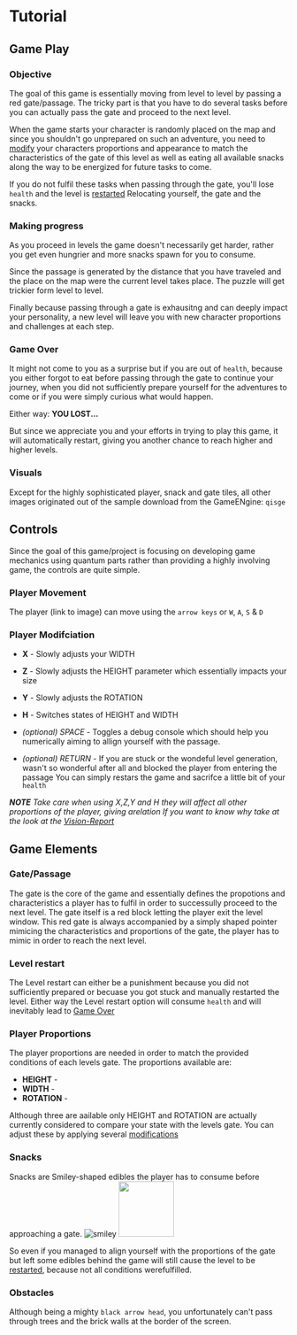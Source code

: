 # Tutorial

## Game Play

### Objective

The goal of this game is essentially moving from level to level by passing a red gate/passage.
The tricky part is that you have to do several tasks before you can actually pass the gate and proceed to the next level.

When the game starts your character is randomly placed on the map and since you shouldn't go unprepared on such an adventure, you need to [modify](#player-modification) your characters proportions and appearance to match the characteristics of the gate of this level
as well as eating all available snacks along the way to be energized for future tasks to come.

If you do not fulfil these tasks when passing through the gate, you'll lose `health` and the level is [restarted](#level-restart)
Relocating yourself, the gate and the snacks.



### Making progress

As you proceed in levels the game doesn't necessarily get harder, rather you get even hungrier and more snacks spawn for you to consume.

Since the passage is generated by the distance that you have traveled and the place on the map were the current level takes place.
The puzzle will get trickier form level to level.

Finally because passing through a gate is exhausitng and can deeply impact your personality,
a new level will leave you with new character proportions and challenges at each step.



### Game Over
It might not come to you as a surprise but if you are out of `health`, because you either forgot to eat before passing through the gate to continue your journey, 
when you did not sufficiently prepare yourself for the adventures to come or if you were simply curious what would happen. 
 
Either way: **YOU LOST...** 

But since we appreciate you and your efforts in trying to play this game, it will automatically restart, giving you another chance to reach higher and higher levels. 


### Visuals
Except for the highly sophisticated player, snack and gate tiles, all other images originated out of the sample download from the GameENgine: `qisge` 

## Controls

Since the goal of this game/project is focusing on developing game mechanics using quantum parts 
rather than providing a highly involving game, the controls are quite simple.
 
### Player Movement
The player (link to image) can move using the `arrow keys` or `W`, `A`, `S` & `D`

### Player Modifciation

* **X** - Slowly adjusts your WIDTH 
* **Z** - Slowly adjusts the HEIGHT parameter which essentially impacts your size 
* **Y** - Slowly adjusts the ROTATION
* **H** - Switches states of HEIGHT and WIDTH  

* *(optional) SPACE* -  Toggles a debug console which should help you numerically aiming to allign yourself with the passage.
* *(optional) RETURN* - If you are stuck or the wondeful level generation, wasn't so wonderful after all and blocked the player from entering the passage
You can simply restars the game and sacrifce a little bit of your `health`

***NOTE** Take care when using  X,Z,Y and H they will affect all other proportions of the player, giving arelation  If you want to know why take at the look at the [Vision-Report]()*


## Game Elements

### Gate/Passage
The gate is the core of the game and essentially defines the propotions and characteristics a player has to fulfil in order to successully proceed to the next level.
The gate itself is a red block letting the player exit the level window. This red gate is always accompanied by a simply shaped pointer mimicing the characteristics and proportions of the gate, the player has to mimic in order to reach the next level. 

### Level restart
The Level restart can either be a punishment because you did not sufficiently prepared or becuase you got stuck and manually restarted the level.
Either way the Level restart option will consume `health` and will inevitably lead to [Game Over](#game-over) 


### Player Proportions

The player proportions are needed in order to match the provided conditions of each levels gate.
The proportions available are:

* **HEIGHT** -
* **WIDTH** -
* **ROTATION** - 

Although three are aailable only HEIGHT and ROTATION are actually currently considered to compare your state with the levels gate.
You can adjust these by applying several [modifications](#player-modifications)

### Snacks
Snacks are Smiley-shaped edibles the player has to consume before approaching a gate.
![smiley](Assets/StreamingAssets/Exchange/Data/img/smiley.png) 
<img src="https://github.com/hennlo/Q-shall-not-pass/Assets/StreamingAssets/Exchange/Data/img/smiley.png)" width="100" height="100">

So even if you managed to align yourself with the proportions of the gate but left some edibles behind 
the game will still cause the level to be [restarted](#level-restart), because not all conditions werefulfilled.

### Obstacles 
Although being a mighty `black arrow head`, you unfortunately can't pass through trees and the brick walls at the border of the screen.


